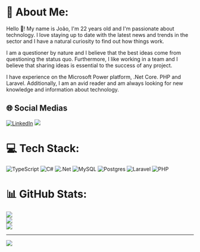 # 💫 About Me:

Hello 👋! My name is João, I'm 22 years old and I'm passionate about technology. I love staying up to date with the latest news and trends in the sector and I have a natural curiosity to find out how things work.

I am a questioner by nature and I believe that the best ideas come from questioning the status quo. Furthermore, I like working in a team and I believe that sharing ideas is essential to the success of any project.

I have experience on the Microsoft Power platform, .Net Core. PHP and Laravel. Additionally, I am an avid reader and am always looking for new knowledge and information about technology.

## 🌐 Social Medias
[![LinkedIn](https://img.shields.io/badge/-LinkedIn-%230077B5?style=for-the-badge&logo=linkedin&logoColor=white)](https://linkedin.com/in/joão-alencar-6b5b44220) 
<a href='mailto:contato.joaopontesdev@gmail.com'><img src='https://img.shields.io/badge/-Gmail-%23333?style=for-the-badge&logo=gmail&logoColor=white'></a>

# 💻 Tech Stack:
![TypeScript](https://img.shields.io/badge/typescript-%23007ACC.svg?style=for-the-badge&logo=typescript&logoColor=white) ![C#](https://img.shields.io/badge/c%23-%23239120.svg?style=for-the-badge&logo=csharp&logoColor=white) ![.Net](https://img.shields.io/badge/.NET-5C2D91?style=for-the-badge&logo=.net&logoColor=white) ![MySQL](https://img.shields.io/badge/mysql-%2300f.svg?style=for-the-badge&logo=mysql&logoColor=white) ![Postgres](https://img.shields.io/badge/postgres-%23316192.svg?style=for-the-badge&logo=postgresql&logoColor=white) ![Laravel](https://img.shields.io/badge/laravel-%23FF2D20.svg?style=for-the-badge&logo=laravel&logoColor=white) ![PHP](https://img.shields.io/badge/php-%23777BB4.svg?style=for-the-badge&logo=php&logoColor=white)
# 📊 GitHub Stats:
![](https://github-readme-stats.vercel.app/api?username=eoBraad&theme=material-palenight&hide_border=false&include_all_commits=false&count_private=false)<br/>
![](https://github-readme-streak-stats.herokuapp.com/?user=eoBraad&theme=material-palenight&hide_border=false)<br/>
![](https://github-readme-stats.vercel.app/api/top-langs/?username=eoBraad&theme=material-palenight&hide_border=false&include_all_commits=false&count_private=false&layout=compact)

---
[![](https://visitcount.itsvg.in/api?id=eoBraad&icon=2&color=6)](https://visitcount.itsvg.in)
